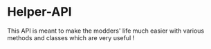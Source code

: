 Helper-API
==========

This API is meant to make the modders' life much easier with various methods and classes which are very useful !
